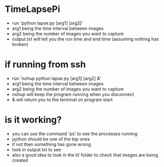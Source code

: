 # TimeLapsePi
- run 'python lapse.py [arg1] [arg2]'
- arg1 being the time interval between images
- arg2 being the number of images you want to capture
- output.txt will tell you the run time and end time (assuming nothing has broken)


# if running from ssh
- run 'nohup python lapse.py [arg1] [arg2] &'
- arg1 being the time interval between images
- arg2 being the number of images you want to capture
- nohup will keep the program running when you disconnect
- & will return you to the terminal on program start


# is it working?
- you can use the command 'ps' to see the processes running
- python should be one of the top ones
- if not then something has gone wrong
- look in output.txt to see
- also a good idea to look in the tl/ folder to check that images are being created

